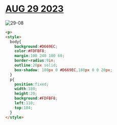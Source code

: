 # [AUG 29 2023](https://cssbattle.dev/play/rkf3OoYv0sIG73XnGjNb)


![29-08](https://github.com/FrancoEspinozaV/CSSBattle/assets/142062208/f2f68052-d2cd-4f7d-a548-49aa07fbf7fa)


```html
<p>
<style>
  body{
    background:#D669EC;
    color:#FDFBF8;
    margin:100 240 100 60;
    border-radius:9in;
    outline:20px solid;
    box-shadow: 180px 0 #D669EC,180px 0 0 20px;
  }
  p{
    position:fixed;
    width:180;
    height:20;
    background:#FDFBF8;
    left:110;
    top:184;
  }
</style>
```
